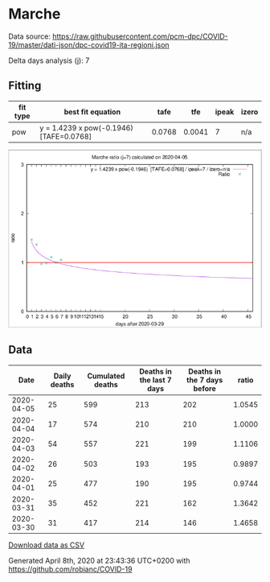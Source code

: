 # Marche

Data source: https://raw.githubusercontent.com/pcm-dpc/COVID-19/master/dati-json/dpc-covid19-ita-regioni.json

Delta days analysis (j): 7

## Fitting 
|fit type|best fit equation|tafe|tfe|ipeak|izero|
|-------|-----|--------|------|---|---|
|pow|y = 1.4239 x pow(-0.1946)  [TAFE=0.0768]|0.0768|0.0041|7|n/a|

![Plot](COVID-19_marche_j7_2020-04-05.png)

## Data
|Date|Daily deaths|Cumulated deaths|Deaths in the last 7 days|Deaths in the 7 days before|ratio|
|----|----------|-----------|-------|--------------------|-----|
|2020-04-05|25|599|213|202|1.0545|
|2020-04-04|17|574|210|210|1.0000|
|2020-04-03|54|557|221|199|1.1106|
|2020-04-02|26|503|193|195|0.9897|
|2020-04-01|25|477|190|195|0.9744|
|2020-03-31|35|452|221|162|1.3642|
|2020-03-30|31|417|214|146|1.4658|

[Download data as CSV](COVID-19_marche_j7_2020-04-05.csv)

Generated April 8th, 2020 at 23:43:36 UTC+0200 with https://github.com/robianc/COVID-19
